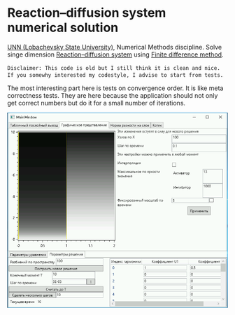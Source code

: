 # Reaction–diffusion system numerical solution

[UNN (Lobachevsky State University)](http://eng.unn.ru/), Numerical Methods discipline. Solve singe dimension [Reaction–diffusion system](https://en.wikipedia.org/wiki/Reaction%E2%80%93diffusion_system) using [Finite difference method](https://en.wikipedia.org/wiki/Finite_difference_method).

```
Disclaimer: This code is old but I still think it is clean and nice. 
If you somewhy interested my codestyle, I advise to start from tests.
```

The most interesting part here is tests on convergence order. It is like meta correctness tests. They are here because the application should not only get correct numbers but do it for a small number of iterations.

![screenshot](./screenshot.png)
